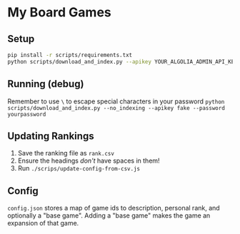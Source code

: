 # My Board Games

## Setup

```sh
pip install -r scripts/requirements.txt
python scripts/download_and_index.py --apikey YOUR_ALGOLIA_ADMIN_API_KEY`
```

## Running (debug)

Remember to use `\` to escape special characters in your password
`python scripts/download_and_index.py --no_indexing --apikey fake --password yourpassword`

## Updating Rankings

1. Save the ranking file as `rank.csv`
2. Ensure the headings _don't_ have spaces in them!
3. Run `./scrips/update-config-from-csv.js`

## Config

`config.json` stores a map of game ids to description, personal rank, and optionally a "base game". Adding a "base game" makes the game an expansion of that game.
